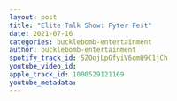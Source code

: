 ```yaml
---
layout: post
title: "Elite Talk Show: Fyter Fest"
date: 2021-07-16
categories: bucklebomb-entertainment
author: bucklebomb-entertainment
spotify_track_id: 5ZOojLpGfyiV6omQ9C1jCh
youtube_video_id: 
apple_track_id: 1000529121169
youtube_metadata: 
---
```

